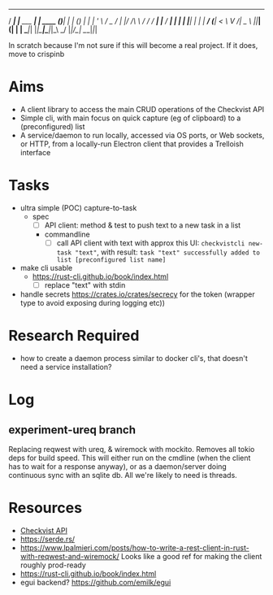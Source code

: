   ____ _               _           _     _             _ _ 
 / ___| |__   ___  ___| | ____   _(_)___| |_       ___| (_)
| |   | '_ \ / _ \/ __| |/ /\ \ / / / __| __|____ / __| | |
| |___| | | |  __/ (__|   <  \ V /| \__ \ ||_____| (__| | |
 \____|_| |_|\___|\___|_|\_\  \_/ |_|___/\__|     \___|_|_|
                                                           
In scratch because I'm not sure if this will become a real project.
If it does, move to crispinb


# Aims
- A client library to access the main CRUD operations of the Checkvist API
- Simple cli, with main focus on quick capture (eg of clipboard) to a (preconfigured) list
- A service/daemon to run locally, accessed via OS ports, or Web sockets, or HTTP, from a locally-run Electron client that provides
  a Trelloish interface
  

# Tasks
* ultra simple (POC) capture-to-task
  * spec
    * [ ] API client: method & test to push text to a new task in a list
    * commandline
      * [ ] call API client with text with approx this UI: 
            `checkvistcli new-task "text"`, with result:
            `task "text" successfully added to list [preconfigured list name]`
* make cli usable
  * https://rust-cli.github.io/book/index.html
      * [ ] replace "text" with stdin
* handle secrets https://crates.io/crates/secrecy for the token (wrapper type to avoid exposing during logging etc))


# Research Required
- how to create a daemon process similar to docker cli's, that doesn't need a service installation?


# Log
## experiment-ureq branch
Replacing reqwest with ureq, & wiremock with mockito. Removes all tokio deps for build speed. This will either
run on the cmdline (when the client has to wait for a response anyway), or as a daemon/server doing continuous sync with an sqlite db. All we're likely to need is threads.


# Resources
* [Checkvist API](https://checkvist.com/auth/api)
* https://serde.rs/
* https://www.lpalmieri.com/posts/how-to-write-a-rest-client-in-rust-with-reqwest-and-wiremock/
  Looks like a good ref for making the client roughly prod-ready
* https://rust-cli.github.io/book/index.html
* egui backend? https://github.com/emilk/egui